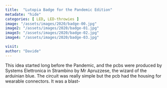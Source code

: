 ```yaml
---
title:  "Lutopia Badge for the Pandemic Edition"
metadate: "hide"
categories: [ LED, LED-throwies ]
image: "/assets/images/2020/badge-00.jpg"
image2: "/assets/images/2020/badge-01.jpg"
image3: "/assets/images/2020/badge-02.jpg"
image4: "/assets/images/2020/badge-03.jpg"

visit: 
author: "Davide"
---
```


This idea started long before the Pandemic, and the pcbs were produced by Systems Elettronica in Strambino by Mr Apruzzese, the wizard of the arduinian blue. The circuit was really simple but the pcb had the housing for wearable connectors. It was a blast-   

